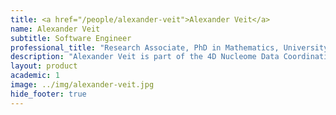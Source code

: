 ```yaml
---
title: <a href="/people/alexander-veit">Alexander Veit</a>
name: Alexander Veit
subtitle: Software Engineer
professional_title: "Research Associate, PhD in Mathematics, University of Zurich"  # Joined professional titles
description: "Alexander Veit is part of the 4D Nucleome Data Coordination and Integration Center where he develops visualization tools for genomic data.Prior to joining Harvard, Alexander was a postdoctoral researcher at the University of Chicago, the Max Planck Institute for Mathematics in the Sciences (Leipzig) and the University of Zurich where he worked on numerical methods for partial differential equations.Before that, he completed his PhD in applied mathematics at the University of Zurich. His research involved the efficient approximation of time-domain boundary integral equations."
layout: product
academic: 1
image: ../img/alexander-veit.jpg
hide_footer: true
---
```

